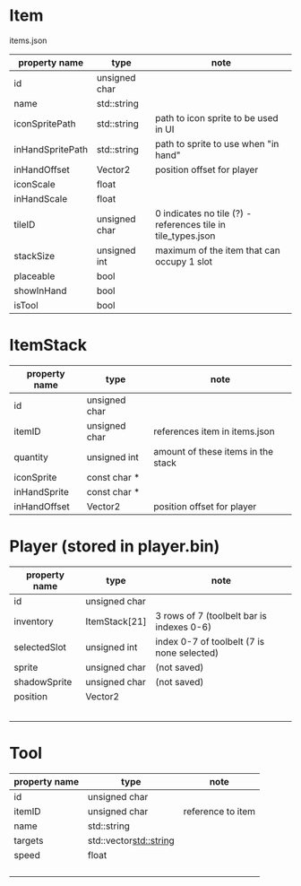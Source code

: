 # Item

items.json

| property name    | type          | note                                                         |
| ---------------- | ------------- | ------------------------------------------------------------ |
| id               | unsigned char |                                                              |
| name             | std::string   |                                                              |
| iconSpritePath   | std::string   | path to icon sprite to be used in UI                         |
| inHandSpritePath | std::string   | path to sprite to use when "in hand"                         |
| inHandOffset     | Vector2       | position offset for player                                   |
| iconScale        | float         |                                                              |
| inHandScale      | float         |                                                              |
| tileID           | unsigned char | 0 indicates no tile (?) - references tile in tile_types.json |
| stackSize        | unsigned int  | maximum of the item that can occupy 1 slot                   |
| placeable        | bool          |                                                              |
| showInHand       | bool          |                                                              |
| isTool           | bool          |                                                              |

# ItemStack

| property name | type          | note                               |
| ------------- | ------------- | ---------------------------------- |
| id            | unsigned char |                                    |
| itemID        | unsigned char | references item in items.json      |
| quantity      | unsigned int  | amount of these items in the stack |
| iconSprite    | const char \* |                                    |
| inHandSprite  | const char \* |                                    |
| inHandOffset  | Vector2       | position offset for player         |

# Player (stored in player.bin)

| property name | type          | note                                       |
| ------------- | ------------- | ------------------------------------------ |
| id            | unsigned char |                                            |
| inventory     | ItemStack[21] | 3 rows of 7 (toolbelt bar is indexes 0-6)  |
| selectedSlot  | unsigned int  | index 0-7 of toolbelt (7 is none selected) |
| sprite        | unsigned char | (not saved)                                |
| shadowSprite  | unsigned char | (not saved)                                |
| position      | Vector2       |                                            |
|               |               |                                            |
|               |               |                                            |
|               |               |                                            |
|               |               |                                            |
|               |               |                                            |

# Tool

| property name | type                     | note              |
| ------------- | ------------------------ | ----------------- |
| id            | unsigned char            |                   |
| itemID        | unsigned char            | reference to item |
| name          | std::string              |                   |
| targets       | std::vector<std::string> |                   |
| speed         | float                    |                   |
|               |                          |                   |
|               |                          |                   |
|               |                          |                   |
|               |                          |                   |

